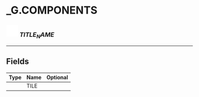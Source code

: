 # _G.COMPONENTS

### <img src="../../.gitbook/assets/base.png" width="32" height="32" /> $TITLE_NAME$


-----------------
## Fields

| Type   | Name | Optional |
| ------ | ---- | -------: |
|  | TILE |  |

